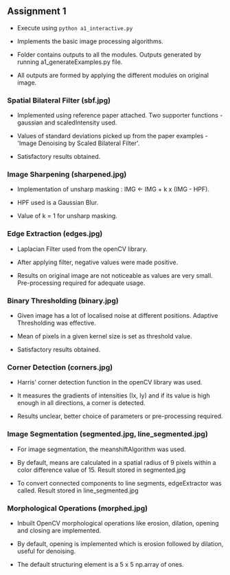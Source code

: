 ## Assignment 1 

* Execute using ``` python a1_interactive.py ```

* Implements the basic image processing algorithms.

* Folder contains outputs to all the modules. Outputs generated by running a1_generateExamples.py file.

* All outputs are formed by applying the different modules on original image.

### Spatial Bilateral Filter (sbf.jpg)

* Implemented using reference paper attached. Two supporter functions - gaussian and scaledIntensity used.

* Values of standard deviations picked up from the paper examples - 'Image Denoising by Scaled Bilateral Filter'.

* Satisfactory results obtained. 

### Image Sharpening (sharpened.jpg)

* Implementation of unsharp masking : IMG <- IMG + k x (IMG - HPF).

* HPF used is a Gaussian Blur.

* Value of k = 1 for unsharp masking.

### Edge Extraction (edges.jpg)

* Laplacian Filter used from the openCV library.

* After applying filter, negative values were made positive.

* Results on original image are not noticeable as values are very small. Pre-processing required for adequate usage.

### Binary Thresholding (binary.jpg)

* Given image has a lot of localised noise at different positions. Adaptive Thresholding was effective.

* Mean of pixels in a given kernel size is set as threshold value. 

* Satisfactory results obtained.

### Corner Detection (corners.jpg)

* Harris' corner detection function in the openCV library was used.

* It measures the gradients of intensities (Ix, Iy) and if its value is high enough in all directions, a corner is detected.

* Results unclear, better choice of parameters or pre-processing required.

### Image Segmentation (segmented.jpg, line_segmented.jpg)

* For image segmentation, the meanshiftAlgorithm was used.

* By default, means are calculated in a spatial radius of 9 pixels within a color difference value of 15. Result stored in segmented.jpg

* To convert connected components to line segments, edgeExtractor was called. Result stored in line_segmented.jpg

### Morphological Operations (morphed.jpg)

* Inbuilt OpenCV morphological operations like erosion, dilation, opening and closing are implemented.

* By default, opening is implemented which is erosion followed by dilation, useful for denoising. 

* The default structuring element is a 5 x 5 np.array of ones.
